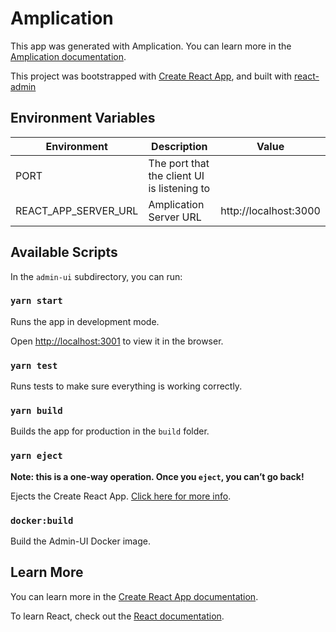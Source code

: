 # Amplication

This app was generated with Amplication.
You can learn more in the [Amplication documentation](https://docs.amplication.com/guides/getting-started).

This project was bootstrapped with [Create React App](https://github.com/facebook/create-react-app), and built with [react-admin](https://marmelab.com/react-admin/)

## Environment Variables


| Environment          | Description                                 | Value                 |
|----------------------|---------------------------------------------|-----------------------|
| PORT                 | The port that the client UI is listening to |                       |
| REACT_APP_SERVER_URL | Amplication Server URL                      | http://localhost:3000 |

## Available Scripts

In the `admin-ui` subdirectory, you can run:

### `yarn start`

Runs the app in development mode.

Open [http://localhost:3001](http://localhost:3001) to view it in the browser.

### `yarn test`

Runs tests to make sure everything is working correctly.

### `yarn build`

Builds the app for production in the `build` folder.

### `yarn eject`

**Note: this is a one-way operation. Once you `eject`, you can’t go back!**

Ejects the Create React App. [Click here for more info](https://create-react-app.dev/docs/available-scripts/#npm-run-eject).

### `docker:build`

Build the Admin-UI Docker image.

## Learn More

You can learn more in the [Create React App documentation](https://facebook.github.io/create-react-app/docs/getting-started).

To learn React, check out the [React documentation](https://reactjs.org/).
